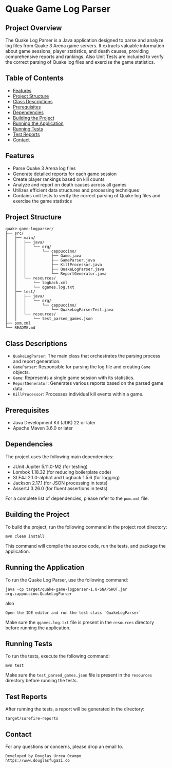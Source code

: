# Quake Game Log Parser

## Project Overview

The Quake Log Parser is a Java application designed to parse and analyze log files from Quake 3 Arena game servers.
It extracts valuable information about game sessions, player statistics, and death causes, providing comprehensive reports and rankings.
Also Unit Tests are included to verify the correct parsing of Quake log files and exercise the game statistics.

## Table of Contents

- [Features](#features)
- [Project Structure](#project-structure)
- [Class Descriptions](#class-descriptions)
- [Prerequisites](#prerequisites)
- [Dependencies](#dependencies)
- [Building the Project](#building-the-project)
- [Running the Application](#running-the-application)
- [Running Tests](#running-tests)
- [Test Reports](#test-reports)
- [Contact](#contact)

## Features

- Parse Quake 3 Arena log files
- Generate detailed reports for each game session
- Create player rankings based on kill counts
- Analyze and report on death causes across all games
- Utilizes efficient data structures and processing techniques
- Contains unit tests to verify the correct parsing of Quake log files and exercise the game statistics

## Project Structure

```
quake-game-logparser/
├── src/
│   ├── main/
│   │   ├── java/
│   │   │   └── org/
│   │   │       └── cappuccino/
│   │   │           ├── Game.java
│   │   │           ├── GameParser.java
│   │   │           ├── KillProcessor.java
│   │   │           ├── QuakeLogParser.java
│   │   │           └── ReportGenerator.java
│   │   └── resources/
│   │       └── logback.xml
│   │       └── qgames.log.txt
│   ├── test/
│   │   ├── java/
│   │   │   └── org/
│   │   │       └── cappuccino/
│   │   │           └── QuakeLogParserTest.java
│   │   └── resources/
│   │       └── test_parsed_games.json
├── pom.xml
└── README.md
```
## Class Descriptions

- `QuakeLogParser`: The main class that orchestrates the parsing process and report generation.
- `GameParser`: Responsible for parsing the log file and creating `Game` objects.
- `Game`: Represents a single game session with its statistics.
- `ReportGenerator`: Generates various reports based on the parsed game data.
- `KillProcessor`: Processes individual kill events within a game.

## Prerequisites

- Java Development Kit (JDK) 22 or later
- Apache Maven 3.6.0 or later

## Dependencies

The project uses the following main dependencies:

- JUnit Jupiter 5.11.0-M2 (for testing)
- Lombok 1.18.32 (for reducing boilerplate code)
- SLF4J 2.1.0-alpha1 and Logback 1.5.6 (for logging)
- Jackson 2.17.1 (for JSON processing in tests)
- AssertJ 3.26.0 (for fluent assertions in tests)

For a complete list of dependencies, please refer to the `pom.xml` file.

## Building the Project

To build the project, run the following command in the project root directory:

```
mvn clean install
```

This command will compile the source code, run the tests, and package the application.

## Running the Application

To run the Quake Log Parser, use the following command:

```
java -cp target/quake-game-logparser-1.0-SNAPSHOT.jar org.cappuccino.QuakeLogParser
```
also
```
Open the IDE editor and run the test class `QuakeLogParser` 
```

Make sure the `qgames.log.txt` file is present in the `resources` directory before running the application.

## Running Tests

To run the tests, execute the following command:

```
mvn test
```

Make sure the `test_parsed_games.json` file is present in the `resources` directory before running the tests.

## Test Reports
After running the tests, a report will be generated in the directory:
```
target/surefire-reports
```

## Contact

For any questions or concerns, please drop an email to.
```
Developed by Douglas Urrea Ocampo
https://www.douglasfugazi.co
```
